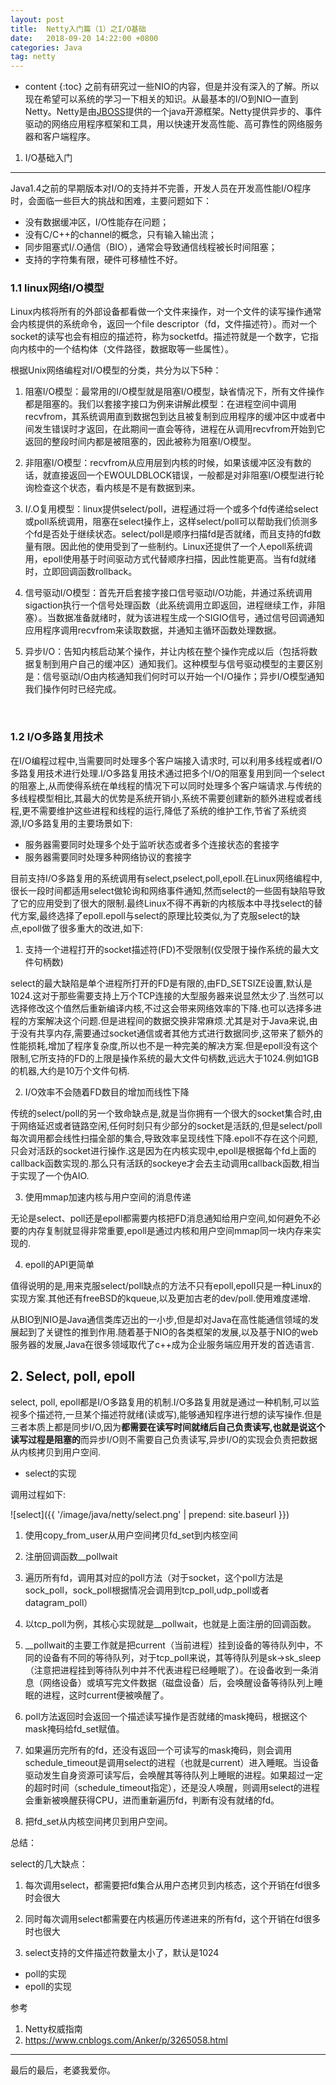 ```yaml
---
layout: post
title:  Netty入门篇（1）之I/O基础
date:   2018-09-20 14:22:00 +0800
categories: Java
tag: netty
---
```


* content
{:toc}
之前有研究过一些NIO的内容，但是并没有深入的了解。所以现在希望可以系统的学习一下相关的知识。从最基本的I/O到NIO一直到Netty。Netty是由[JBOSS](https://baike.baidu.com/item/JBOSS)提供的一个java开源框架。Netty提供异步的、事件驱动的网络应用程序框架和工具，用以快速开发高性能、高可靠性的网络服务器和客户端程序。

1. I/O基础入门
------------------------------------

Java1.4之前的早期版本对I/O的支持并不完善，开发人员在开发高性能I/O程序时，会面临一些巨大的挑战和困难，主要问题如下：

- 没有数据缓冲区，I/O性能存在问题；
- 没有C/C++的channel的概念，只有输入输出流；
- 同步阻塞式I/.O通信（BIO），通常会导致通信线程被长时间阻塞；
- 支持的字符集有限，硬件可移植性不好。

### 1.1 linux网络I/O模型

Linux内核将所有的外部设备都看做一个文件来操作，对一个文件的读写操作通常会内核提供的系统命令，返回一个file descriptor（fd，文件描述符）。而对一个socket的读写也会有相应的描述符，称为socketfd。描述符就是一个数字，它指向内核中的一个结构体（文件路径，数据取等一些属性）。

根据Unix网络编程对I/O模型的分类，共分为以下5种：

1. 阻塞I/O模型：最常用的I/O模型就是阻塞I/O模型，缺省情况下，所有文件操作都是阻塞的。我们以套接字接口为例来讲解此模型：在进程空间中调用recvfrom，其系统调用直到数据包到达且被复制到应用程序的缓冲区中或者中间发生错误时才返回，在此期间一直会等待，进程在从调用recvfrom开始到它返回的整段时间内都是被阻塞的，因此被称为阻塞I/O模型。

2. 非阻塞I/O模型：recvfrom从应用层到内核的时候，如果该缓冲区没有数的话，就直接返回一个EWOULDBLOCK错误，一般都是对非阻塞I/O模型进行轮询检查这个状态，看内核是不是有数据到来。

3. I/.O复用模型：linux提供select/poll，进程通过将一个或多个fd传递给select或poll系统调用，阻塞在select操作上，这样select/poll可以帮助我们侦测多个fd是否处于继续状态。select/poll是顺序扫描fd是否就绪，而且支持的fd数量有限。因此他的使用受到了一些制约。Linux还提供了一个人epoll系统调用，epoll使用基于时间驱动方式代替顺序扫描，因此性能更高。当有fd就绪时，立即回调函数rollback。

4. 信号驱动I/O模型：首先开启套接字接口信号驱动I/O功能，并通过系统调用sigaction执行一个信号处理函数（此系统调用立即返回，进程继续工作，非阻塞）。当数据准备就绪时，就为该进程生成一个SIGIO信号，通过信号回调通知应用程序调用recvfrom来读取数据，并通知主循环函数处理数据。

5. 异步I/O：告知内核启动某个操作，并让内核在整个操作完成以后（包括将数据复制到用户自己的缓冲区）通知我们。这种模型与信号驱动模型的主要区别是：信号驱动I/O由内核通知我们何时可以开始一个I/O操作；异步I/O模型通知我们操作何时已经完成。

   ​

### 1.2 I/O多路复用技术

在I/O编程过程中,当需要同时处理多个客户端接入请求时, 可以利用多线程或者I/O多路复用技术进行处理.I/O多路复用技术通过把多个I/O的阻塞复用到同一个select的阻塞上,从而使得系统在单线程的情况下可以同时处理多个客户端请求.与传统的多线程模型相比,其最大的优势是系统开销小,系统不需要创建新的额外进程或者线程,更不需要维护这些进程和线程的运行,降低了系统的维护工作,节省了系统资源,I/O多路复用的主要场景如下:

* 服务器需要同时处理多个处于监听状态或者多个连接状态的套接字
* 服务器需要同时处理多种网络协议的套接字

目前支持I/O多路复用的系统调用有select,pselect,poll,epoll.在Linux网络编程中,很长一段时间都适用select做轮询和网络事件通知,然而select的一些固有缺陷导致了它的应用受到了很大的限制.最终Linux不得不再新的内核版本中寻找select的替代方案,最终选择了epoll.epoll与select的原理比较类似,为了克服select的缺点,epoll做了很多重大的改进,如下:

1. 支持一个进程打开的socket描述符(FD)不受限制(仅受限于操作系统的最大文件句柄数)

select的最大缺陷是单个进程所打开的FD是有限的,由FD_SETSIZE设置,默认是1024.这对于那些需要支持上万个TCP连接的大型服务器来说显然太少了.当然可以选择修改这个值然后重新编译内核,不过这会带来网络效率的下降.也可以选择多进程的方案解决这个问题.但是进程间的数据交换非常麻烦.尤其是对于Java来说,由于没有共享内存,需要通过socket通信或者其他方式进行数据同步,这带来了额外的性能损耗,增加了程序复杂度,所以也不是一种完美的解决方案.但是epoll没有这个限制,它所支持的FD的上限是操作系统的最大文件句柄数,远远大于1024.例如1GB的机器,大约是10万个文件句柄.

2. I/O效率不会随着FD数目的增加而线性下降

传统的select/poll的另一个致命缺点是,就是当你拥有一个很大的socket集合时,由于网络延迟或者链路空闲,任何时刻只有少部分的socket是活跃的,但是select/poll每次调用都会线性扫描全部的集合,导致效率呈现线性下降.epoll不存在这个问题,只会对活跃的socket进行操作.这是因为在内核实现中,epoll是根据每个fd上面的callback函数实现的.那么只有活跃的sockeye才会去主动调用callback函数,相当于实现了一个伪AIO.

3. 使用mmap加速内核与用户空间的消息传递

无论是select、poll还是epoll都需要内核把FD消息通知给用户空间,如何避免不必要的内存复制就显得非常重要,epoll是通过内核和用户空间mmap同一块内存来实现的.

4. epoll的API更简单

值得说明的是,用来克服select/poll缺点的方法不只有epoll,epoll只是一种Linux的实现方案.其他还有freeBSD的kqueue,以及更加古老的dev/poll.使用难度递增.

从BIO到NIO是Java通信类库迈出的一小步,但是却对Java在高性能通信领域的发展起到了关键性的推到作用.随着基于NIO的各类框架的发展,以及基于NIO的web服务器的发展,Java在很多领域取代了c++成为企业服务端应用开发的首选语言.

## 2. Select, poll, epoll

select, poll, epoll都是I/O多路复用的机制.I/O多路复用就是通过一种机制,可以监视多个描述符,一旦某个描述符就绪(读或写),能够通知程序进行想的读写操作.但是三者本质上都是同步I/O,因为**都需要在读写时间就绪后自己负责读写,也就是说这个读写过程是阻塞的**而异步I/O则不需要自己负责读写,异步I/O的实现会负责把数据从内核拷贝到用户空间.

* select的实现

调用过程如下:

![select]({{ '/image/java/netty/select.png' | prepend: site.baseurl }})

1. 使用copy_from_user从用户空间拷贝fd_set到内核空间

2. 注册回调函数__pollwait

3. 遍历所有fd，调用其对应的poll方法（对于socket，这个poll方法是sock_poll，sock_poll根据情况会调用到tcp_poll,udp_poll或者datagram_poll）

4. 以tcp_poll为例，其核心实现就是__pollwait，也就是上面注册的回调函数。

5. __pollwait的主要工作就是把current（当前进程）挂到设备的等待队列中，不同的设备有不同的等待队列，对于tcp_poll来说，其等待队列是sk->sk_sleep（注意把进程挂到等待队列中并不代表进程已经睡眠了）。在设备收到一条消息（网络设备）或填写完文件数据（磁盘设备）后，会唤醒设备等待队列上睡眠的进程，这时current便被唤醒了。

6. poll方法返回时会返回一个描述读写操作是否就绪的mask掩码，根据这个mask掩码给fd_set赋值。

7. 如果遍历完所有的fd，还没有返回一个可读写的mask掩码，则会调用schedule_timeout是调用select的进程（也就是current）进入睡眠。当设备驱动发生自身资源可读写后，会唤醒其等待队列上睡眠的进程。如果超过一定的超时时间（schedule_timeout指定），还是没人唤醒，则调用select的进程会重新被唤醒获得CPU，进而重新遍历fd，判断有没有就绪的fd。

8. 把fd_set从内核空间拷贝到用户空间。

总结：

select的几大缺点：

1. 每次调用select，都需要把fd集合从用户态拷贝到内核态，这个开销在fd很多时会很大

2. 同时每次调用select都需要在内核遍历传递进来的所有fd，这个开销在fd很多时也很大

3. select支持的文件描述符数量太小了，默认是1024

* poll的实现
* epoll的实现











参考

1. Netty权威指南
2. https://www.cnblogs.com/Anker/p/3265058.html

<hr>
​最后的最后，老婆我爱你。









